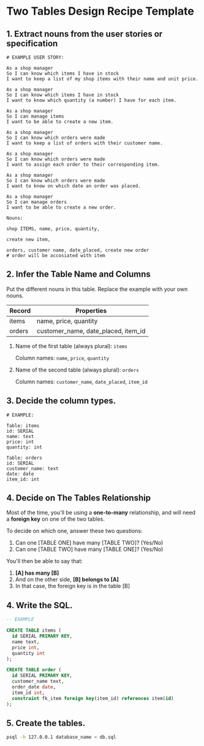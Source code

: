 # Two Tables Design Recipe Template

## 1. Extract nouns from the user stories or specification

```
# EXAMPLE USER STORY:

As a shop manager
So I can know which items I have in stock
I want to keep a list of my shop items with their name and unit price.

As a shop manager
So I can know which items I have in stock
I want to know which quantity (a number) I have for each item.

As a shop manager
So I can manage items
I want to be able to create a new item.

As a shop manager
So I can know which orders were made
I want to keep a list of orders with their customer name.

As a shop manager
So I can know which orders were made
I want to assign each order to their corresponding item.

As a shop manager
So I can know which orders were made
I want to know on which date an order was placed. 

As a shop manager
So I can manage orders
I want to be able to create a new order.
```

```
Nouns:

shop ITEMS, name, price, quantity,

create new item, 

orders, customer name, date_placed, create new order
# order will be accosiated with item
```

## 2. Infer the Table Name and Columns

Put the different nouns in this table. Replace the example with your own nouns.

| Record                | Properties          |
| --------------------- | ------------------  |
| items                | name, price, quantity
| orders                | customer_name, date_placed, item_id

1. Name of the first table (always plural): `items` 

    Column names: `name`, `price`, `quantity`

2. Name of the second table (always plural): `orders` 

    Column names: `customer_name`, `date_placed`, `item_id`

## 3. Decide the column types.
```
# EXAMPLE:

Table: items
id: SERIAL
name: text
price: int
quantity: int

Table: orders
id: SERIAL
customer_name: text
date: date
item_id: int
```

## 4. Decide on The Tables Relationship

Most of the time, you'll be using a **one-to-many** relationship, and will need a **foreign key** on one of the two tables.

To decide on which one, answer these two questions:

1. Can one [TABLE ONE] have many [TABLE TWO]? (Yes/No)
2. Can one [TABLE TWO] have many [TABLE ONE]? (Yes/No)

You'll then be able to say that:

1. **[A] has many [B]**
2. And on the other side, **[B] belongs to [A]**
3. In that case, the foreign key is in the table [B]

## 4. Write the SQL.

```sql
-- EXAMPLE

CREATE TABLE items (
  id SERIAL PRIMARY KEY,
  name text,
  price int,
  quantity int
);

CREATE TABLE order (
  id SERIAL PRIMARY KEY,
  customer_name text,
  order_date date,
  item_id int,
  constraint fk_item foreign key(item_id) references item(id)
);

```

## 5. Create the tables.

```bash
psql -h 127.0.0.1 database_name < db.sql
```

